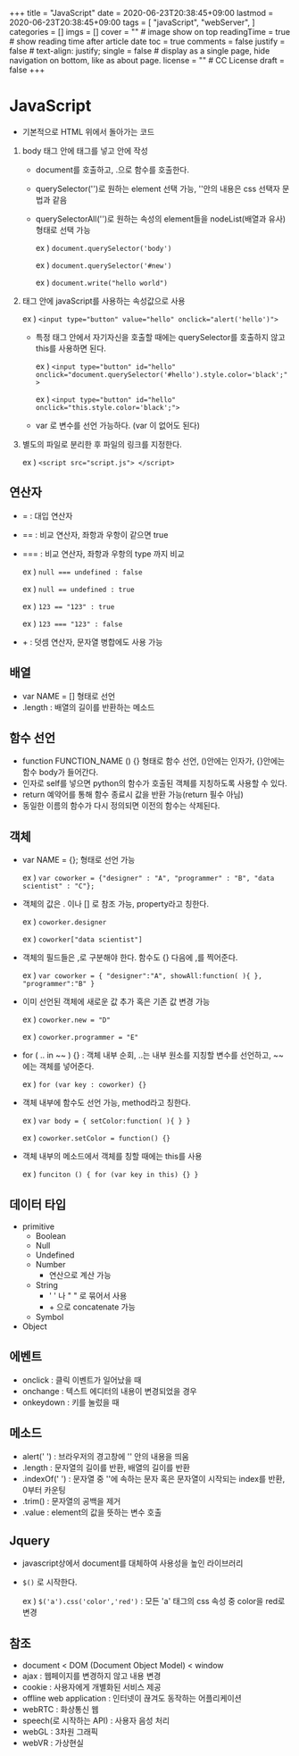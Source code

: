 +++
title = "JavaScript"
date = 2020-06-23T20:38:45+09:00
lastmod = 2020-06-23T20:38:45+09:00
tags = [
    "javaScript",
    "webServer",
]
categories = []
imgs = []
cover = ""  # image show on top
readingTime = true  # show reading time after article date
toc = true
comments = false
justify = false  # text-align: justify;
single = false  # display as a single page, hide navigation on bottom, like as about page.
license = ""  # CC License
draft = false
+++

# JavaScript
 - 기본적으로 HTML 위에서 돌아가는 코드
 1) body 태그 안에 <script> </script> 태그를 넣고 안에 작성
    - document를 호출하고, .으로 함수를 호출한다. 
    - querySelector('')로 원하는 element 선택 가능, ''안의 내용은 css 선택자 문법과 같음
    - querySelectorAll('')로 원하는 속성의 element들을 nodeList(배열과 유사)형태로 선택 가능
     
       ex ) ``document.querySelector('body')``
     
       ex ) ``document.querySelector('#new')``
     
       ex ) ``document.write("hello world")``
       
 2) 태그 안에 javaScript를 사용하는 속성값으로 사용
   
    ex ) ``<input type="button" value="hello" onclick="alert('hello')">``
    
    - 특정 태그 안에서 자기자신을 호출할 때에는 querySelector를 호출하지 않고 this를 사용하면 된다. 
    
       ex ) ``<input type="button" id="hello" onclick="document.querySelector('#hello').style.color='black';">``
       
       ex ) ``<input type="button" id="hello" onclick="this.style.color='black';">``
       
    - var 로 변수를 선언 가능하다. (var 이 없어도 된다)
    
 3) 별도의 파일로 분리한 후 파일의 링크를 지정한다. 
 
    ex ) ``<script src="script.js"> </script>``


## 연산자
 - = : 대입 연산자
 - == : 비교 연산자, 좌항과 우항이 같으면 true
 - === : 비교 연산자, 좌항과 우항의 type 까지 비교
 
   ex ) ``null === undefined : false``
  
   ex ) ``null == undefined : true``
  
   ex ) ``123 == "123" : true``
  
   ex ) ``123 === "123" : false``
  
 - \+ : 덧셈 연산자, 문자열 병합에도 사용 가능

## 배열
 - var NAME = [] 형태로 선언
 - .length : 배열의 길이를 반환하는 메소드

## 함수 선언
 - function FUNCTION_NAME () {} 형태로 함수 선언, ()안에는 인자가, {}안에는 함수 body가 들어간다. 
 - 인자로 self를 넣으면 python의 함수가 호출된 객체를 지칭하도록 사용할 수 있다.
 - return 예약어를 통해 함수 종료시 값을 반환 가능(return 필수 아님)
 - 동일한 이름의 함수가 다시 정의되면 이전의 함수는 삭제된다.

## 객체
 - var NAME = {}; 형태로 선언 가능
 
   ex ) ``var coworker = {"designer" : "A", "programmer" : "B", "data scientist" : "C"};``
 - 객체의 값은 . 이나 [] 로 참조 가능, property라고 칭한다. 

   ex ) ``coworker.designer``
   
   ex ) ``coworker["data scientist"]``
   
 - 객체의 필드들은 ,로 구분해야 한다. 함수도 {} 다음에 ,를 찍어준다.
 
   ex ) ``var coworker = { "designer":"A", showAll:function( ){ }, "programmer":"B" }``
   
 - 이미 선언된 객체에 새로운 값 추가 혹은 기존 값 변경 가능 
  
   ex ) ``coworker.new = "D"``
   
   ex ) ``coworker.programmer = "E"``
   
 - for ( .. in ~~ ) {}  : 객체 내부 순회, ..는 내부 원소를 지칭할 변수를 선언하고, ~~에는 객체를 넣어준다. 
 
   ex ) ``for (var key : coworker) {}``
 - 객체 내부에 함수도 선언 가능, method라고 칭한다.
 
   ex ) ``var body = { setColor:function( ){ } }``
   
   ex ) ``coworker.setColor = function() {}``
   
 - 객체 내부의 메소드에서 객체를 칭할 때에는 this를 사용
 
   ex ) ``funciton () { for (var key in this) {} }``


## 데이터 타입
 - primitive
    * Boolean
    * Null
    * Undefined
    * Number
      - 연산으로 계산 가능
    * String
      - ' ' 나 " " 로 묶어서 사용
      - \+ 으로 concatenate 가능
    * Symbol 
 - Object

## 에벤트
 - onclick : 클릭 이벤트가 일어났을 때
 - onchange : 텍스트 에디터의 내용이 변경되었을 경우 
 - onkeydown : 키를 눌렀을 때

## 메소드
 - alert(' ') : 브라우저의 경고창에 '' 안의 내용을 띄움
 - .length : 문자열의 길이를 반환, 배열의 길이를 반환
 - .indexOf(' ') : 문자열 중 ''에 속하는 문자 혹은 문자열이 시작되는 index를 반환, 0부터 카운팅
 - .trim() : 문자열의 공백을 제거
 - .value : element의 값을 뜻하는 변수 호출

## Jquery
 - javascript상에서 document를 대체하여 사용성을 높인 라이브러리
 - ``$()`` 로 시작한다. 
   
   ex ) ``$('a').css('color','red')``  : 모든 'a' 태그의 css 속성 중 color을 red로 변경

## 참조
 - document < DOM (Document Object Model) < window
 - ajax : 웹페이지를 변경하지 않고 내용 변경
 - cookie : 사용자에게 개별화된 서비스 제공
 - offline web application : 인터넷이 끊겨도 동작하는 어플리케이션
 - webRTC : 화상통신 웹
 - speech(로 시작하는 API) : 사용자 음성 처리
 - webGL : 3차원 그래픽 
 - webVR : 가상현실



